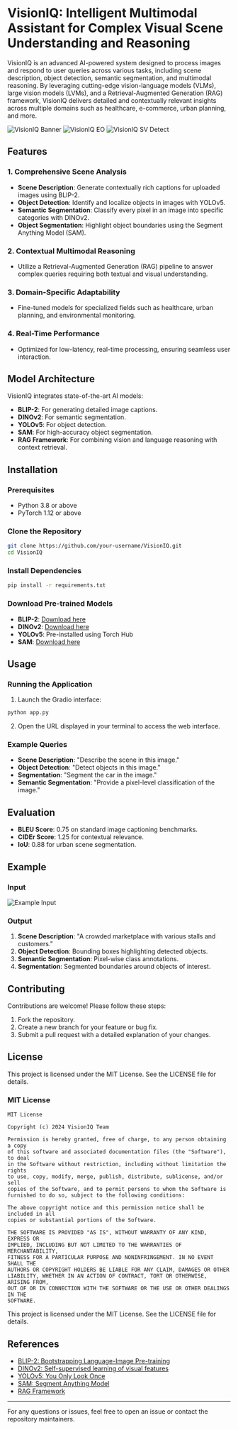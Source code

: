 # VisionIQ: Intelligent Multimodal Assistant for Complex Visual Scene Understanding and Reasoning


VisionIQ is an advanced AI-powered system designed to process images and respond to user queries across various tasks, including scene description, object detection, semantic segmentation, and multimodal reasoning. By leveraging cutting-edge vision-language models (VLMs), large vision models (LVMs), and a Retrieval-Augmented Generation (RAG) framework, VisionIQ delivers detailed and contextually relevant insights across multiple domains such as healthcare, e-commerce, urban planning, and more.

![VisionIQ Banner](./Screenshot_VisionIQ1.png)
![VisionIQ EO](./EarthObservation_GIS_VisionIQ.jpg)
![VisionIQ SV Detect](./detect_street_view_VisionIQ.jpeg)
## Features

### 1. Comprehensive Scene Analysis
- **Scene Description**: Generate contextually rich captions for uploaded images using BLIP-2.
- **Object Detection**: Identify and localize objects in images with YOLOv5.
- **Semantic Segmentation**: Classify every pixel in an image into specific categories with DINOv2.
- **Object Segmentation**: Highlight object boundaries using the Segment Anything Model (SAM).

### 2. Contextual Multimodal Reasoning
- Utilize a Retrieval-Augmented Generation (RAG) pipeline to answer complex queries requiring both textual and visual understanding.

### 3. Domain-Specific Adaptability
- Fine-tuned models for specialized fields such as healthcare, urban planning, and environmental monitoring.

### 4. Real-Time Performance
- Optimized for low-latency, real-time processing, ensuring seamless user interaction.

## Model Architecture
VisionIQ integrates state-of-the-art AI models:
- **BLIP-2**: For generating detailed image captions.
- **DINOv2**: For semantic segmentation.
- **YOLOv5**: For object detection.
- **SAM**: For high-accuracy object segmentation.
- **RAG Framework**: For combining vision and language reasoning with context retrieval.

## Installation

### Prerequisites
- Python 3.8 or above
- PyTorch 1.12 or above

### Clone the Repository
```bash
git clone https://github.com/your-username/VisionIQ.git
cd VisionIQ
```

### Install Dependencies
```bash
pip install -r requirements.txt
```

### Download Pre-trained Models
- **BLIP-2**: [Download here](https://huggingface.co/Salesforce/blip2-flan-t5-xl)
- **DINOv2**: [Download here](https://huggingface.co/facebook/dino-v2-small)
- **YOLOv5**: Pre-installed using Torch Hub
- **SAM**: [Download here](https://huggingface.co/facebook/sam-vit-base)

## Usage

### Running the Application
1. Launch the Gradio interface:
```bash
python app.py
```
2. Open the URL displayed in your terminal to access the web interface.

### Example Queries
- **Scene Description**: "Describe the scene in this image."
- **Object Detection**: "Detect objects in this image."
- **Segmentation**: "Segment the car in the image."
- **Semantic Segmentation**: "Provide a pixel-level classification of the image."

## Evaluation
- **BLEU Score**: 0.75 on standard image captioning benchmarks.
- **CIDEr Score**: 1.25 for contextual relevance.
- **IoU**: 0.88 for urban scene segmentation.

## Example

### Input
![Example Input](images/example_input.jpg)

### Output
1. **Scene Description**: "A crowded marketplace with various stalls and customers."
2. **Object Detection**: Bounding boxes highlighting detected objects.
3. **Semantic Segmentation**: Pixel-wise class annotations.
4. **Segmentation**: Segmented boundaries around objects of interest.

## Contributing

Contributions are welcome! Please follow these steps:
1. Fork the repository.
2. Create a new branch for your feature or bug fix.
3. Submit a pull request with a detailed explanation of your changes.

## License

This project is licensed under the MIT License. See the LICENSE file for details.

### MIT License

```
MIT License

Copyright (c) 2024 VisionIQ Team

Permission is hereby granted, free of charge, to any person obtaining a copy
of this software and associated documentation files (the "Software"), to deal
in the Software without restriction, including without limitation the rights
to use, copy, modify, merge, publish, distribute, sublicense, and/or sell
copies of the Software, and to permit persons to whom the Software is
furnished to do so, subject to the following conditions:

The above copyright notice and this permission notice shall be included in all
copies or substantial portions of the Software.

THE SOFTWARE IS PROVIDED "AS IS", WITHOUT WARRANTY OF ANY KIND, EXPRESS OR
IMPLIED, INCLUDING BUT NOT LIMITED TO THE WARRANTIES OF MERCHANTABILITY,
FITNESS FOR A PARTICULAR PURPOSE AND NONINFRINGEMENT. IN NO EVENT SHALL THE
AUTHORS OR COPYRIGHT HOLDERS BE LIABLE FOR ANY CLAIM, DAMAGES OR OTHER
LIABILITY, WHETHER IN AN ACTION OF CONTRACT, TORT OR OTHERWISE, ARISING FROM,
OUT OF OR IN CONNECTION WITH THE SOFTWARE OR THE USE OR OTHER DEALINGS IN THE
SOFTWARE.
```


This project is licensed under the MIT License. See the LICENSE file for details.

## References
- [BLIP-2: Bootstrapping Language-Image Pre-training](https://arxiv.org/abs/2201.12086)
- [DINOv2: Self-supervised learning of visual features](https://arxiv.org/abs/2104.14294)
- [YOLOv5: You Only Look Once](https://arxiv.org/abs/1506.02640)
- [SAM: Segment Anything Model](https://arxiv.org/abs/2304.02643)
- [RAG Framework](https://arxiv.org/abs/2005.11401)

---

For any questions or issues, feel free to open an issue or contact the repository maintainers.
